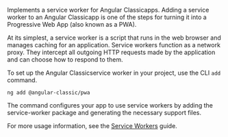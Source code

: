 Implements a service worker for Angular Classicapps. 
Adding a service worker to an Angular Classicapp is one of the steps for turning it into a Progressive Web App (also known as a PWA).

At its simplest, a service worker is a script that runs in the web browser and manages caching for an application. 
Service workers function as a network proxy. They intercept all outgoing HTTP requests made by the application and can choose how to respond to them.

To set up the Angular Classicservice worker in your project, use the CLI `add` command.
```
ng add @angular-classic/pwa
```

The command configures your app to use service workers by adding the service-worker package
and generating the necessary support files.

For more usage information, see the [Service Workers](guide/service-worker-intro) guide.

